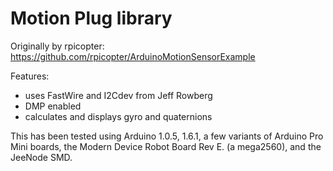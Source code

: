 Motion Plug library
======================

Originally by rpicopter:
https://github.com/rpicopter/ArduinoMotionSensorExample

Features:
- uses FastWire and I2Cdev from Jeff Rowberg
- DMP enabled
- calculates and displays gyro and quaternions

This has been tested using Arduino 1.0.5, 1.6.1, a few variants of Arduino Pro Mini boards,
the Modern Device Robot Board Rev E. (a mega2560), and the JeeNode SMD.
